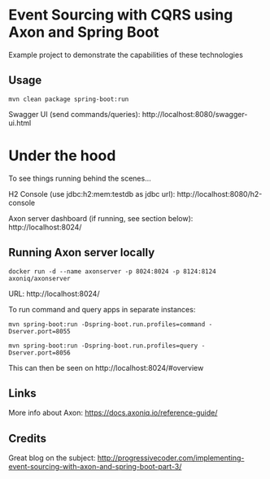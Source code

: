 # Event Sourcing with CQRS using Axon and Spring Boot
Example project to demonstrate the capabilities of these technologies

## Usage
`mvn clean package spring-boot:run`

Swagger UI (send commands/queries): http://localhost:8080/swagger-ui.html

# Under the hood

To see things running behind the scenes...

H2 Console (use jdbc:h2:mem:testdb as jdbc url): http://localhost:8080/h2-console

Axon server dashboard (if running, see section below): http://localhost:8024/

## Running Axon server locally
`docker run -d --name axonserver -p 8024:8024 -p 8124:8124 axoniq/axonserver`

URL: http://localhost:8024/

To run command and query apps in separate instances:

`mvn spring-boot:run -Dspring-boot.run.profiles=command -Dserver.port=8055`

`mvn spring-boot:run -Dspring-boot.run.profiles=query -Dserver.port=8056`

This can then be seen on http://localhost:8024/#overview

## Links
More info about Axon: https://docs.axoniq.io/reference-guide/

## Credits
Great blog on the subject: http://progressivecoder.com/implementing-event-sourcing-with-axon-and-spring-boot-part-3/



